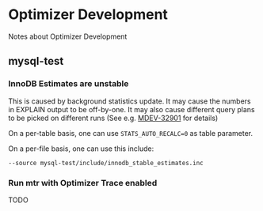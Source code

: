 
# Optimizer Development

Notes about Optimizer Development


## mysql-test


### InnoDB Estimates are unstable


This is caused by background statistics update. It may cause the numbers in EXPLAIN output to be off-by-one. It may also cause different query plans to be picked on different runs (See e.g. [MDEV-32901](https://jira.mariadb.org/browse/MDEV-32901) for details)


On a per-table basis, one can use `STATS_AUTO_RECALC=0` as table parameter.


On a per-file basis, one can use this include:


```
--source mysql-test/include/innodb_stable_estimates.inc
```

### Run mtr with Optimizer Trace enabled


TODO

